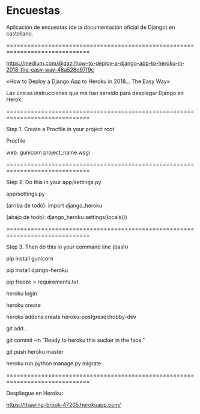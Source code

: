 # Encuestas

Aplicación de encuestas (de la documentación oficial de Django) en castellano.

==============================================================================

https://medium.com/@qazi/how-to-deploy-a-django-app-to-heroku-in-2018-the-easy-way-48a528d97f9c

«How to Deploy a Django App to Heroku in 2018… The Easy Way»

Las únicas instrucciones que me han servido para desplegar Django en Herok:

==============================================================================

Step 1. Create a Procfile in your project root

Procfile

web: gunicorn project_name.wsgi

==============================================================================

Step 2. Do this in your app/settings.py

app/settings.py

(arriba de todo): import django_heroku 

(abajo de todo): django_heroku.settings(locals())

==============================================================================

Step 3. Then do this in your command line (bash)

pip install gunicorn

pip install django-heroku

pip freeze > requirements.txt

heroku login

heroku create

heroku addons:create heroku-postgresql:hobby-dev

git add .

git commit -m "Ready to heroku this sucker in the face."

git push heroku master

heroku run python manage.py migrate

==============================================================================

Despliegue en Heroku:

https://thawing-brook-47205.herokuapp.com/
